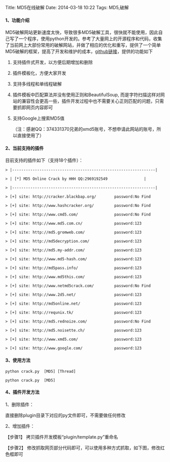 Title: MD5在线破解
Date: 2014-03-18 10:22
Tags: MD5,破解

#### **1、功能介绍**

MD5破解网站更新速度太快，导致很多MD5破解工具，很快就不能使用，因此自己写了一个程序，使用python开发的。参考了大量网上的开源程序和代码，收集了当前网上大部份常用的破解网站，并做了相应的优化和重写，提供了一个简单MD5破解的框架，提高了开发和维护的成本，[github链接][1]，提供的功能如下

1. 支持插件式开发，以方便后期增加和删除

2. 插件模板化，方便大家开发

3. 支持多线程和单线程破解

4. 插件模板中匹配算法并没有使用正则和BeautifulSoup, 而是字符扫描这样对网站的兼容性会更高一些，插件开发过程中也不需要关心正则匹配的问题，只需要抓即网页内容即可

5. 支持Google上搜索MD5值
    
    （注：感谢QQ：374331370兄弟的xmd5账号，不想申请此网站的账号，所以直接使用了）

#### **2、当前支持的插件**

目前支持的插件如下（支持18个插件）：

    > |---------------------------------------------------------------|

    > | [*] MD5 Online Crack by HHH QQ:2969192549                |

    > |---------------------------------------------------------------|

    > [+] site: http://cracker.blackbap.org/        password:No Find

    > [+] site: http://www.hashcracker.org/         password:No Find

    > [+] site: http://www.cmd5.com/                password:No Find

    > [+] site: http://www.md5.com.cn/              password:123

    > [+] site: http://md5.gromweb.com/             password:123

    > [+] site: http://md5decryption.com/           password:123

    > [+] site: http://md5.my-addr.com/             password:123

    > [+] site: http://www.md5-hash.com/            password:123

    > [+] site: http://md5pass.info/                password:123

    > [+] site: http://www.md5this.com/             password:123

    > [+] site: http://www.netmd5crack.com/         password:No Find

    > [+] site: http://www.2d5.net/                 password:123

    > [+] site: http://md5online.net/               password:123

    > [+] site: http://requnix.tk/                  password:123

    > [+] site: http://md5.rednoize.com/            password:No Find

    > [+] site: http://md5.noisette.ch/             password:123

    > [+] site: http://www.xmd5.com/                password:123

    > [+] site: http://www.google.com/              password:123
 

#### **3、使用方法**

    python crack.py  [MD5] [Thread]

    python crack.py  [MD5]

#### **4、插件开发方法**

1、删除插件：

直接删除plugin目录下对应的py文件即可，不需要做任何修改

2、增加插件：

【步骤1】 拷贝插件开发模板“plugin/template.py”重命名

【步骤2】 修改抓取网页部分代码即可，可以使用多种方式抓取，如下图，修改红色框即可


[1]: https://github.com/webhhh/md5crack.git
